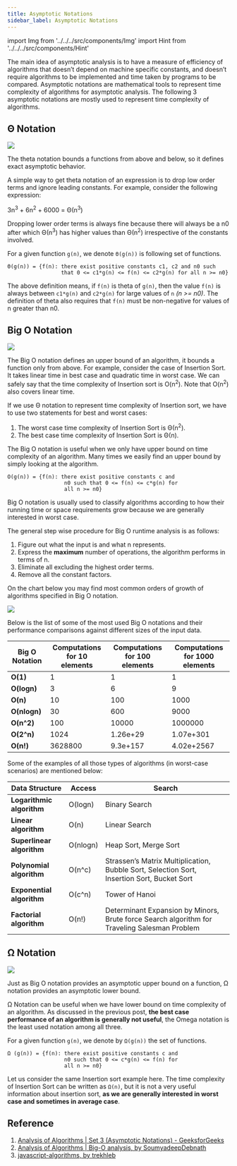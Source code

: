 ```yaml
---
title: Asymptotic Notations
sidebar_label: Asymptotic Notations
---
```


import Img from '../../../src/components/Img'
import Hint from '../../../src/components/Hint'

The main idea of asymptotic analysis is to have a measure of efficiency of algorithms that doesn’t depend on machine specific constants, and doesn’t require algorithms to be implemented and time taken by programs to be compared. Asymptotic notations are mathematical tools to represent time complexity of algorithms for asymptotic analysis. The following 3 asymptotic notations are mostly used to represent time complexity of algorithms.

## Θ Notation

<Img w="200" float="right" src='https://cosmos-x.oss-cn-hangzhou.aliyuncs.com/hihU0o.jpg'/>

The theta notation bounds a functions from above and below, so it defines exact asymptotic behavior.

A simple way to get theta notation of an expression is to drop low order terms and ignore leading constants. For example, consider the following expression:

3n<sup>3</sup> + 6n<sup>2</sup> + 6000 = Θ(n<sup>3</sup>)

Dropping lower order terms is always fine because there will always be a n0 after which Θ(n<sup>3</sup>) has higher values than Θ(n<sup>2</sup>) irrespective of the constants involved.

For a given function `g(n)`, we denote `Θ(g(n))` is following set of functions.

```text
Θ(g(n)) = {f(n): there exist positive constants c1, c2 and n0 such 
                 that 0 <= c1*g(n) <= f(n) <= c2*g(n) for all n >= n0}
```

The above definition means, if `f(n)` is theta of `g(n)`, then the value `f(n)` is always between `c1*g(n)` and `c2*g(n)` for large values of `n` *(n >= n0)*. The definition of theta also requires that `f(n)` must be non-negative for values of n greater than n0.

## Big O Notation

<Img w="200" float="right" src='https://cosmos-x.oss-cn-hangzhou.aliyuncs.com/tWPlZM.jpg'/>

The Big O notation defines an upper bound of an algorithm, it bounds a function only from above. For example, consider the case of Insertion Sort. It takes linear time in best case and quadratic time in worst case. We can safely say that the time complexity of Insertion sort is O(n<sup>2</sup>). Note that O(n<sup>2</sup>) also covers linear time.

If we use Θ notation to represent time complexity of Insertion sort, we have to use two statements for best and worst cases:

1. The worst case time complexity of Insertion Sort is Θ(n<sup>2</sup>).
2. The best case time complexity of Insertion Sort is Θ(n).

The Big O notation is useful when we only have upper bound on time complexity of an algorithm. Many times we easily find an upper bound by simply looking at the algorithm.

```text
O(g(n)) = {f(n): there exist positive constants c and 
                  n0 such that 0 <= f(n) <= c*g(n) for 
                  all n >= n0}
```

<Hint type="tip">Big O notation is usually used to classify algorithms according to how their running time or space requirements grow because we are generally interested in worst case.</Hint>

The general step wise procedure for Big O runtime analysis is as follows:

1. Figure out what the input is and what n represents.
1. Express the **maximum** number of operations, the algorithm performs in terms of n.
1. Eliminate all excluding the highest order terms.
1. Remove all the constant factors.

On the chart below you may find most common orders of growth of algorithms specified in Big O notation.

<Img w="600" origin="http://bigocheatsheet.com/" legend="Big O Cheat Sheet" src='https://cosmos-x.oss-cn-hangzhou.aliyuncs.com/dlLMln.jpg'/>

Below is the list of some of the most used Big O notations and their performance comparisons against different sizes of the input data.

| Big O Notation | Computations for 10 elements | Computations for 100 elements | Computations for 1000 elements  |
| -------------- | ---------------------------- | ----------------------------- | ------------------------------- |
| **O(1)**       | 1                            | 1                             | 1                               |
| **O(logn)**   | 3                            | 6                             | 9                               |
| **O(n)**       | 10                           | 100                           | 1000                            |
| **O(nlogn)** | 30                           | 600                           | 9000                            |
| **O(n^2)**     | 100                          | 10000                         | 1000000                         |
| **O(2^n)**     | 1024                         | 1.26e+29                      | 1.07e+301                       |
| **O(n!)**      | 3628800                      | 9.3e+157                      | 4.02e+2567                      |

Some of the examples of all those types of algorithms (in worst-case scenarios) are mentioned below:

| Data Structure          | Access    | Search    |
| ----------------------- | ------- | ------- |
| **Logarithmic algorithm**               | O(logn)          | Binary Search         |
| **Linear algorithm**               | O(n)          | Linear Search         |
| **Superlinear algorithm**               | O(nlogn)          | Heap Sort, Merge Sort         |
| **Polynomial algorithm**         | O(n^c)          | Strassen’s Matrix Multiplication, Bubble Sort, Selection Sort, Insertion Sort, Bucket Sort         |
| **Exponential algorithm**          | O(c^n)        | Tower of Hanoi         |
| **Factorial algorithm**  | O(n!)          | Determinant Expansion by Minors, Brute force Search algorithm for Traveling Salesman Problem         |

## Ω Notation

<Img w="200" float="right" src='https://cosmos-x.oss-cn-hangzhou.aliyuncs.com/p5sawF.jpg'/>

Just as Big O notation provides an asymptotic upper bound on a function, Ω notation provides an asymptotic lower bound.

Ω Notation can be useful when we have lower bound on time complexity of an algorithm. As discussed in the previous post, **the best case performance of an algorithm is generally not useful**, the Omega notation is the least used notation among all three.

For a given function `g(n)`, we denote by `Ω(g(n))` the set of functions.

```text
Ω (g(n)) = {f(n): there exist positive constants c and
                  n0 such that 0 <= c*g(n) <= f(n) for
                  all n >= n0}
```

Let us consider the same Insertion sort example here. The time complexity of Insertion Sort can be written as `Ω(n)`, but it is not a very useful information about insertion sort, **as we are generally interested in worst case and sometimes in average case**.

## Reference

1. [Analysis of Algorithms | Set 3 (Asymptotic Notations) - GeeksforGeeks](https://www.geeksforgeeks.org/analysis-of-algorithms-set-3asymptotic-notations/)
2. [Analysis of Algorithms | Big-O analysis, by SoumyadeepDebnath](https://www.geeksforgeeks.org/analysis-algorithms-big-o-analysis/)
3. [javascript-algorithms, by trekhleb](https://github.com/trekhleb/javascript-algorithms)

